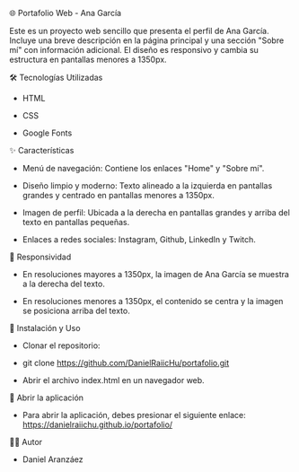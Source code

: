 🌐 Portafolio Web - Ana García

Este es un proyecto web sencillo que presenta el perfil de Ana García. Incluye una breve descripción en la página principal y una sección "Sobre mí" con información adicional. El diseño es responsivo y cambia su estructura en pantallas menores a 1350px.


🛠️ Tecnologías Utilizadas

- HTML

- CSS

- Google Fonts


✨ Características

- Menú de navegación: Contiene los enlaces "Home" y "Sobre mí".

- Diseño limpio y moderno: Texto alineado a la izquierda en pantallas grandes y centrado en pantallas menores a 1350px.

- Imagen de perfil: Ubicada a la derecha en pantallas grandes y arriba del texto en pantallas pequeñas.

- Enlaces a redes sociales: Instagram, Github, LinkedIn y Twitch.


📱 Responsividad

- En resoluciones mayores a 1350px, la imagen de Ana García se muestra a la derecha del texto.

- En resoluciones menores a 1350px, el contenido se centra y la imagen se posiciona arriba del texto.


🚀 Instalación y Uso

- Clonar el repositorio:

- git clone https://github.com/DanielRaiicHu/portafolio.git

- Abrir el archivo index.html en un navegador web.


🚀 Abrir la aplicación

- Para abrir la aplicación, debes presionar el siguiente enlace: https://danielraiichu.github.io/portafolio/


👩‍💻 Autor

- Daniel Aranzáez 
